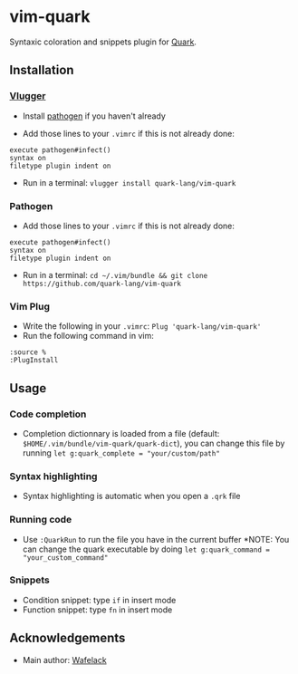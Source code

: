 # vim-quark

Syntaxic coloration and snippets plugin for [Quark](https://github.com/quark-lang/quark).

## Installation

### [Vlugger](https://github.com/Wafelack/vlugger)

- Install [pathogen](https://github.com/tpope/pathogen) if you haven't already

- Add those lines to your `.vimrc` if this is not already done:
```vimscript
execute pathogen#infect()
syntax on
filetype plugin indent on
```

- Run in a terminal: `vlugger install quark-lang/vim-quark`

### Pathogen

- Add those lines to your `.vimrc` if this is not already done:
```vimscript
execute pathogen#infect()
syntax on
filetype plugin indent on
```

- Run in a terminal: `cd ~/.vim/bundle && git clone https://github.com/quark-lang/vim-quark`

### Vim Plug

- Write the following in your `.vimrc`: `Plug 'quark-lang/vim-quark'`
- Run the following command in vim: 
```
:source %
:PlugInstall
```
 
## Usage

### Code completion

- Completion dictionnary is loaded from a file (default: `$HOME/.vim/bundle/vim-quark/quark-dict`), you can change this file by running `let g:quark_complete = "your/custom/path"`

### Syntax highlighting

- Syntax highlighting is automatic when you open a `.qrk` file

### Running code

- Use `:QuarkRun` to run the file you have in the current buffer
*NOTE: You can change the quark executable by doing `let g:quark_command = "your_custom_command"`

### Snippets

- Condition snippet: type `if` in insert mode
- Function snippet: type `fn` in insert mode

## Acknowledgements

- Main author: [Wafelack](https://github.com/wafelack)
